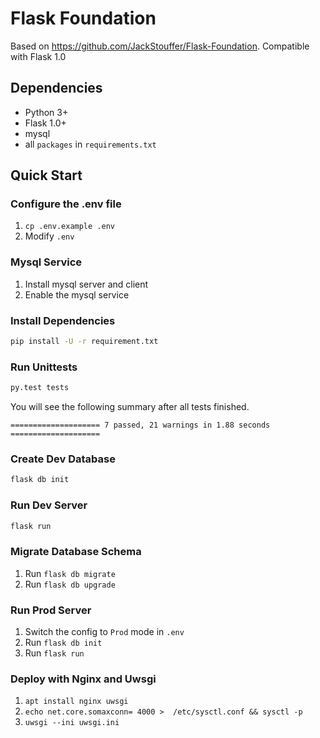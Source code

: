 # Flask Foundation
Based on https://github.com/JackStouffer/Flask-Foundation. Compatible with Flask 1.0

## Dependencies
- Python 3+
- Flask 1.0+
- mysql
- all `packages` in `requirements.txt`

## Quick Start

### Configure the .env file
1. `cp .env.example .env`
2. Modify `.env`

### Mysql Service
1. Install mysql server and client
2. Enable the mysql service

### Install Dependencies
```bash
pip install -U -r requirement.txt
```

### Run Unittests
```bash
py.test tests 
```
You will see the following summary after all tests finished.
```text
==================== 7 passed, 21 warnings in 1.88 seconds ====================
```
### Create Dev Database
```bash
flask db init
```

### Run Dev Server
```bash
flask run
```

### Migrate Database Schema
1. Run `flask db migrate`
2. Run `flask db upgrade`

### Run Prod Server
1. Switch the config to `Prod` mode in `.env`
2. Run `flask db init`
3. Run `flask run`

### Deploy with Nginx and Uwsgi
1. `apt install nginx uwsgi`
2. `echo net.core.somaxconn= 4000 >  /etc/sysctl.conf && sysctl -p`
3. `uwsgi --ini uwsgi.ini`

